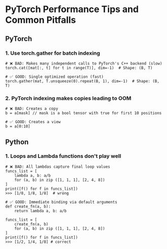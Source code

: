 # PyTorch Performance Tips and Common Pitfalls


## PyTorch

### 1. Use torch.gather for batch indexing
```
# ❌ BAD: Makes many independent calls to PyTorch's C++ backend (slow)
torch.cat([mat[:, t] for t in range(T)], dim=-1)  # Shape: (B, T)

# ✅ GOOD: Single optimized operation (fast)
torch.gather(mat, T.unsqueeze(0).repeat(B, 1), dim=-1)  # Shape: (B, T)
```

### 2. PyTorch indexing makes copies leading to OOM
```
# ❌ BAD: Creates a copy
b = a[mask] // mask is a bool tensor with true for first 10 positions

# ✅ GOOD: Creates a view
b = a[0:10]
```

## Python

### 1. Loops and Lambda functions don't play well

```
# ❌ BAD: All lambdas capture final loop values
funcs_list = [
    lambda a, b: a/b
    for (a, b) in zip ([1, 1, 1], [2, 4, 8])
]
print([f() for f in funcs_list])
>>> [1/8, 1/8, 1/8]  # wrong

# ✅ GOOD: Immediate binding via default arguments
def create_fn(a, b):
    return lambda a, b: a/b

funcs_list = [ 
    create_fn(a, b)
    for (a, b) in zip ([1, 1, 1], [2, 4, 8])
]
print([f() for f in funcs_list])
>>> [1/2, 1/4, 1/8] # correct
```
